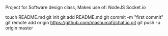 Project for Software design class,
Makes use of:
NodeJS
Socket.io

touch README.md
git init
git add README.md
git commit -m "first commit"
git remote add origin https://github.com/mashumafi/chat.io.git
git push -u origin master